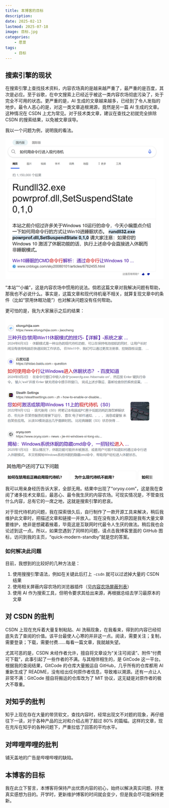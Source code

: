 ```yaml
---
title: 本博客的目标
description:
date: 2025-02-13
lastmod: 2025-07-18
image: 目标.jpg
categories:
    - 愿景
tags:
    - 目标
---
```


## 搜索引擎的现状

在搜索引擎上查找技术资料，内容农场真的是越来越严重了，最严重的是百度，其次是必应。至于谷歌，在中文搜索上已经近乎被这一类内容农场彻底污染了，处于完全不可用的状态。更严重的是，AI 生成的文章越来越多，已经到了令人发指的地步。最令人恶心的是，对这一类文章追根溯源，竟然是另一篇 AI 生成的文章。这种情况在 CSDN 上尤为常见。对于技术类文章，建议在查找之初就完全排除 CSDN 的搜索结果，以免被文章误导。

我以一个问题为例，说明我的看法。

![搜索以及第一位结果](现代待机的查找.png)

“本站”“小编”，这是内容农场中惯用的说法。倘若这篇文章对我解决问题有帮助，那我也不必说什么。事实是，这篇文章和现代待机毫不相关，就算复现文章中的条件（比如“禁用休眠功能”）也对解决问题没有任何帮助。

更可怕的是，我为大家展示之后的结果：

![之后的结果](之后的结果.png)

我可以用亲身经历告诉大家，全部无用。结果中出现了“oryoy.com”，这是我在查阅了诸多技术文章后，最恶心、最令我生厌的内容农场。可现实情况是，不管查找什么内容，总有它的一席之地，这就是搜索引擎的悲哀。

对于现代待机的问题，我在探索很久后，自行制作了一款开源工具来解决，稍后我维护此文章时，把描述文章和链接一并放入。现在没有放入的原因是我有大量文章要维护，绝非是想藏着掖着，毕竟这是互联网时代最令人生厌的做法。稍后我也会论述到这一点。所以，如果您遇到了同样的问题，请点击我博客里面的 GitHub 图标，访问到我的主页，“quick-modern-standby”就是您的答案。

### 如何解决此问题

目前，我想到的比较好的几种方法是：

1. 使用搜搜引擎语法，例如在关键此后打上 `-csdn` 就可以过滤掉大量的 CSDN 结果
2. 使用相关屏蔽内容农场的浏览器插件（见[内容农场屏蔽列表](https://eggroll.pages.dev/p/内容农场屏蔽列表/)）
3. 使用 AI 作为搜索工具，但明令要求其给出来源，再根据总结去学习最原本的文章

## 对 CSDN 的批判

CSDN 上现在充斥着大量复制粘贴、AI 洗稿现象，在我看来，得到的内容已经彻底失去了查阅的价值。该平台最使人心寒的并非这一点。阅读，需要关注；复制，需要登录；下载，需要付费……每看一篇文章，我就越失望。

尤其可恶的是，CSDN 未经作者允许，擅自将文章设为“关注可阅读”、附件“付费可下载”，此事引起了一些作者的不满。与其相伴相生的，是 GitCode 这一平台。根据我的查阅结果，GitCode 的仓库大量搬运自 GitHub，几乎所有的仓库都用 AI 重新生成了 README，没有给出任何原作者信息，导致难以溯源。还有一点让人非常不满：GitCode 擅自将搬运的仓库改为了 MIT 协议，这无疑是对原作者的极大不尊重。

## 对知乎的批判

知乎上现在存在大量的带货软文，查找内容时，经常出现文不对题的现象，再仔细往下一读，对于各种产品的比对和介绍占用了超过 80% 的篇幅。这样的文章，现在充斥在知乎的各种问题下，严重拉低了回答的平均水平。

## 对哔哩哔哩的批判

铺天盖地的广告是哔哩哔哩的缺陷。

## 本博客的目标

我在此立下誓言，本博客将保持产出优质内容的初心，始终以解决真实问题、抒发真实感想为目的。开学时，更新维护博客的时间就会变少，但是我会尽可能保持更新。
